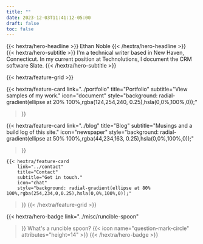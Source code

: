 ```yaml
---
title: ""
date: 2023-12-03T11:41:12-05:00
draft: false
toc: false
---
```

<div class="mt-6 mb-6">
{{< hextra/hero-headline >}}
  Ethan Noble
{{< /hextra/hero-headline >}}
</div>
<div class="mb-12">
{{< hextra/hero-subtitle >}}
  I'm a technical writer based in New Haven, Connecticut. In my current position at Technolutions, I document the CRM software Slate. 
{{< /hextra/hero-subtitle >}}
</div>
<div class="mt-6"></div>

{{< hextra/feature-grid >}}


  {{< hextra/feature-card
      link="../portfolio" 
      title="Portfolio" 
      subtitle="View samples of my work." 
      icon="document"
    style="background: radial-gradient(ellipse at 20% 100%,rgba(124,254,240, 0.25),hsla(0,0%,100%,0));" 
>}}


  {{< hextra/feature-card
        link="../blog" 
        title="Blog"
        subtitle="Musings and a build log of this site."
        icon="newspaper"
        style="background: radial-gradient(ellipse at 50% 100%,rgba(44,234,163, 0.25),hsla(0,0%,100%,0));" 
>}}

    {{< hextra/feature-card
        link="../contact"
        title="Contact"
        subtitle="Get in touch."
        icon="chat"
        style="background: radial-gradient(ellipse at 80% 100%,rgba(254,234,0,0.25),hsla(0,0%,100%,0));" 
>}}
{{< /hextra/feature-grid >}}


<div class="mt-6"></div>


{{< hextra/hero-badge 
      link="../misc/runcible-spoon"
>}}
What's a runcible spoon?  {{< icon name="question-mark-circle" attributes="height=14" >}} 
{{< /hextra/hero-badge >}} 